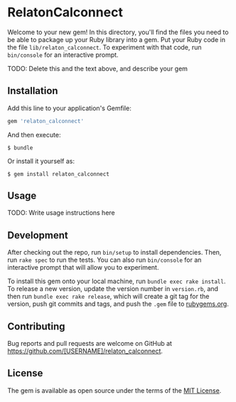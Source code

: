 # RelatonCalconnect

Welcome to your new gem! In this directory, you'll find the files you need to be able to package up your Ruby library into a gem. Put your Ruby code in the file `lib/relaton_calconnect`. To experiment with that code, run `bin/console` for an interactive prompt.

TODO: Delete this and the text above, and describe your gem

## Installation

Add this line to your application's Gemfile:

```ruby
gem 'relaton_calconnect'
```

And then execute:

    $ bundle

Or install it yourself as:

    $ gem install relaton_calconnect

## Usage

TODO: Write usage instructions here

## Development

After checking out the repo, run `bin/setup` to install dependencies. Then, run `rake spec` to run the tests. You can also run `bin/console` for an interactive prompt that will allow you to experiment.

To install this gem onto your local machine, run `bundle exec rake install`. To release a new version, update the version number in `version.rb`, and then run `bundle exec rake release`, which will create a git tag for the version, push git commits and tags, and push the `.gem` file to [rubygems.org](https://rubygems.org).

## Contributing

Bug reports and pull requests are welcome on GitHub at https://github.com/[USERNAME]/relaton_calconnect.

## License

The gem is available as open source under the terms of the [MIT License](https://opensource.org/licenses/MIT).
